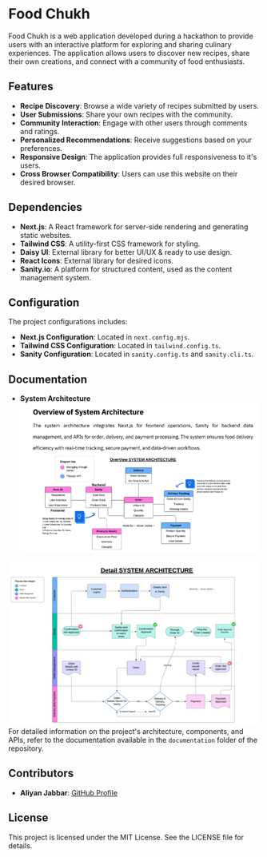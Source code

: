 # Food Chukh

Food Chukh is a web application developed during a hackathon to provide users with an interactive platform for exploring and sharing culinary experiences. The application allows users to discover new recipes, share their own creations, and connect with a community of food enthusiasts.

## Features

- **Recipe Discovery**: Browse a wide variety of recipes submitted by users.
- **User Submissions**: Share your own recipes with the community.
- **Community Interaction**: Engage with other users through comments and ratings.
- **Personalized Recommendations**: Receive suggestions based on your preferences.
- **Responsive Design**: The application provides full responsiveness to it's users.
- **Cross Browser Compatibility**: Users can use this website on their desired browser.


## Dependencies

- **Next.js**: A React framework for server-side rendering and generating static websites.
- **Tailwind CSS**: A utility-first CSS framework for styling.
- **Daisy UI**: External library for better UI/UX & ready to use design.
- **React Icons**: External library for desired icons.
- **Sanity.io**: A platform for structured content, used as the content management system.

## Configuration

The project configurations includes:

- **Next.js Configuration**: Located in `next.config.mjs`.
- **Tailwind CSS Configuration**: Located in `tailwind.config.ts`.
- **Sanity Configuration**: Located in `sanity.config.ts` and `sanity.cli.ts`.

## Documentation
- **System Architecture**
 ![Overview System Design](public/assets/system-design/system-architecture.png)


 ![Detail System Design](public/assets/system-design/det-system-architecture.png)
For detailed information on the project's architecture, components, and APIs, refer to the documentation available in the `documentation` folder of the repository.

## Contributors

- **Aliyan Jabbar**: [GitHub Profile](https://github.com/AliyanJabbar)

## License

This project is licensed under the MIT License. See the LICENSE file for details.
